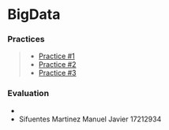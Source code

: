 # BigData


### Practices
> * [Practice #1](https://github.com/JuanCarlos-Negrete/Data-Mining/blob/Unit_1/Unit_1/Practices/Practice01/README.md)
> * [Practice #2](https://github.com/JuanCarlos-Negrete/Data-Mining/tree/Unit_1/Unit_1/Practices/Practice02)
> * [Practice #3](https://github.com/JuanCarlos-Negrete/Data-Mining/tree/Unit_1/Unit_1/Practices/Practice03)

### Evaluation

- 
- Sifuentes Martinez Manuel Javier 17212934
